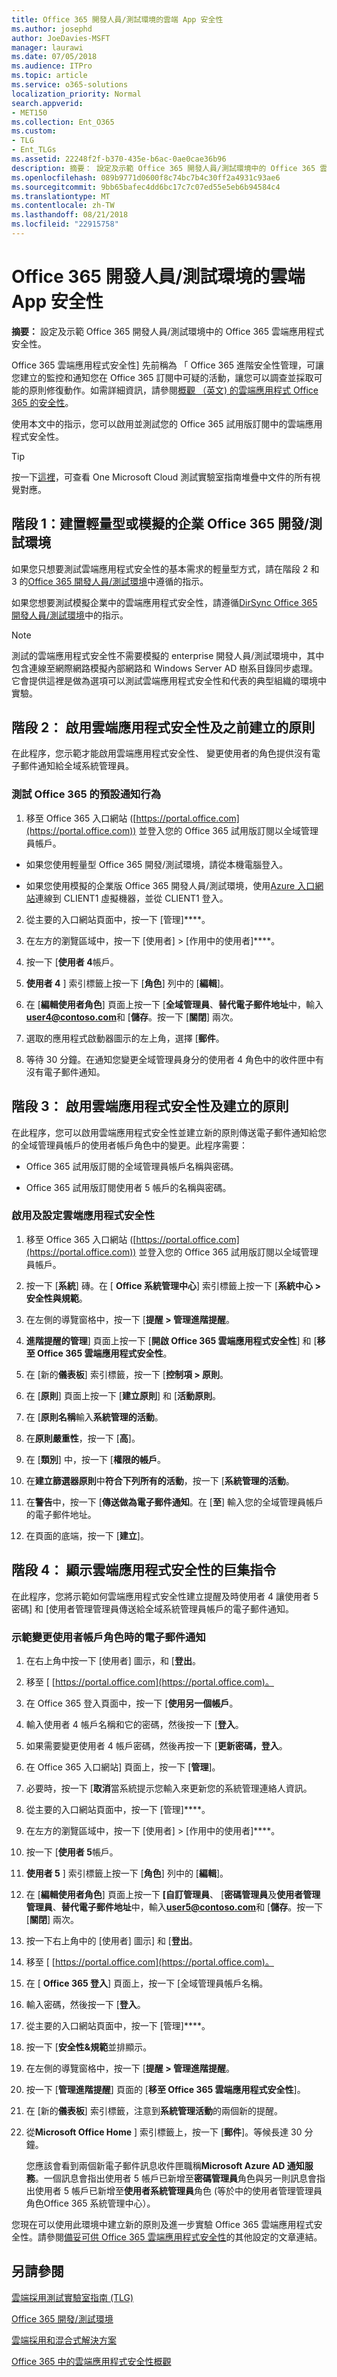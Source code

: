 ```yaml
---
title: Office 365 開發人員/測試環境的雲端 App 安全性
ms.author: josephd
author: JoeDavies-MSFT
manager: laurawi
ms.date: 07/05/2018
ms.audience: ITPro
ms.topic: article
ms.service: o365-solutions
localization_priority: Normal
search.appverid:
- MET150
ms.collection: Ent_O365
ms.custom:
- TLG
- Ent_TLGs
ms.assetid: 22248f2f-b370-435e-b6ac-0ae0cae36b96
description: 摘要： 設定及示範 Office 365 開發人員/測試環境中的 Office 365 雲端應用程式安全性。
ms.openlocfilehash: 089b9771d0600f8c74bc7b4c30ff2a4931c93ae6
ms.sourcegitcommit: 9bb65bafec4dd6bc17c7c07ed55e5eb6b94584c4
ms.translationtype: MT
ms.contentlocale: zh-TW
ms.lasthandoff: 08/21/2018
ms.locfileid: "22915758"
---
```

# <a name="cloud-app-security-for-your-office-365-devtest-environment"></a>Office 365 開發人員/測試環境的雲端 App 安全性

 **摘要：** 設定及示範 Office 365 開發人員/測試環境中的 Office 365 雲端應用程式安全性。
  
Office 365 雲端應用程式安全性] 先前稱為 「 Office 365 進階安全性管理，可讓您建立的監控和通知您在 Office 365 訂閱中可疑的活動，讓您可以調查並採取可能的原則修復動作。如需詳細資訊，請參閱[概觀 （英文) 的雲端應用程式 Office 365 的安全性](https://support.office.com/article/Overview-of-Advanced-Security-Management-in-Office-365-81f0ee9a-9645-45ab-ba56-de9cbccab475)。
  
使用本文中的指示，您可以啟用並測試您的 Office 365 試用版訂閱中的雲端應用程式安全性。
  
> [!TIP]
> 按一下[這裡](http://aka.ms/catlgstack)，可查看 One Microsoft Cloud 測試實驗室指南堆疊中文件的所有視覺對應。
  
## <a name="phase-1-build-out-your-lightweight-or-simulated-enterprise-office-365-devtest-environment"></a>階段 1：建置輕量型或模擬的企業 Office 365 開發/測試環境

如果您只想要測試雲端應用程式安全性的基本需求的輕量型方式，請在階段 2 和 3 的[Office 365 開發人員/測試環境](office-365-dev-test-environment.md)中遵循的指示。
  
如果您想要測試模擬企業中的雲端應用程式安全性，請遵循[DirSync Office 365 開發人員/測試環境](dirsync-for-your-office-365-dev-test-environment.md)中的指示。
  
> [!NOTE]
> 測試的雲端應用程式安全性不需要模擬的 enterprise 開發人員/測試環境中，其中包含連線至網際網路模擬內部網路和 Windows Server AD 樹系目錄同步處理。它會提供這裡是做為選項可以測試雲端應用程式安全性和代表的典型組織的環境中實驗。 
  
## <a name="phase-2-before-enabling-cloud-app-security-and-creating-a-policy"></a>階段 2： 啟用雲端應用程式安全性及之前建立的原則

在此程序，您示範才能啟用雲端應用程式安全性、 變更使用者的角色提供沒有電子郵件通知給全域系統管理員。
  
### <a name="test-the-default-notification-behavior-of-office-365"></a>測試 Office 365 的預設通知行為

1. 移至 Office 365 入口網站 ([https://portal.office.com](https://portal.office.com)) 並登入您的 Office 365 試用版訂閱以全域管理員帳戶。
    
  - 如果您使用輕量型 Office 365 開發/測試環境，請從本機電腦登入。
    
  - 如果您使用模擬的企業版 Office 365 開發人員/測試環境，使用[Azure 入口網站](https://portal.azure.com)連線到 CLIENT1 虛擬機器，並從 CLIENT1 登入。
    
2. 從主要的入口網站頁面中，按一下 [管理]****。
    
3. 在左方的瀏覽區域中，按一下 [使用者] > [作用中的使用者]****。
    
4. 按一下 [**使用者 4**帳戶。
    
5. **使用者 4** ] 索引標籤上按一下 [**角色**] 列中的 [**編輯**]。
    
6. 在 [**編輯使用者角色**] 頁面上按一下 [**全域管理員**、**替代電子郵件地址**中，輸入**user4@contoso.com**和 [**儲存**。按一下 [**關閉**] 兩次。
    
7. 選取的應用程式啟動器圖示的左上角，選擇 [**郵件**。
    
8. 等待 30 分鐘。在通知您變更全域管理員身分的使用者 4 角色中的收件匣中有沒有電子郵件通知。
    
## <a name="phase-3-enable-cloud-app-security-and-create-a-policy"></a>階段 3： 啟用雲端應用程式安全性及建立的原則

在此程序，您可以啟用雲端應用程式安全性並建立新的原則傳送電子郵件通知給您的全域管理員帳戶的使用者帳戶角色中的變更。此程序需要：
  
- Office 365 試用版訂閱的全域管理員帳戶名稱與密碼。
    
- Office 365 試用版訂閱使用者 5 帳戶的名稱與密碼。
    
### <a name="enable-and-configure-cloud-app-security"></a>啟用及設定雲端應用程式安全性

1. 移至 Office 365 入口網站 ([https://portal.office.com](https://portal.office.com)) 並登入您的 Office 365 試用版訂閱以全域管理員帳戶。
    
2. 按一下 [**系統**] 磚。在 [ **Office 系統管理中心**] 索引標籤上按一下 [**系統中心 > 安全性與規範**。
    
3. 在左側的導覽窗格中，按一下 [**提醒 > 管理進階提醒**。
    
4. **進階提醒的管理**] 頁面上按一下 [**開啟 Office 365 雲端應用程式安全性**] 和 [**移至 Office 365 雲端應用程式安全性**。
    
5. 在 [新的**儀表板**] 索引標籤，按一下 [**控制項 > 原則**。
    
6. 在 [**原則**] 頁面上按一下 [**建立原則**] 和 [**活動原則**。
    
7. 在 [**原則名稱**輸入**系統管理的活動**。
    
8. 在**原則嚴重性**，按一下 [**高**]。
    
9. 在 [**類別**] 中，按一下 [**權限的帳戶**。
    
10. 在**建立篩選器原則**中**符合下列所有的活動**，按一下 [**系統管理的活動**。
    
11. 在**警告**中，按一下 [**傳送做為電子郵件通知**。在 [**至**] 輸入您的全域管理員帳戶的電子郵件地址。
    
12. 在頁面的底端，按一下 [**建立**]。
    
## <a name="phase-4-show-cloud-app-security-in-action"></a>階段 4： 顯示雲端應用程式安全性的巨集指令

在此程序，您將示範如何雲端應用程式安全性建立提醒及時使用者 4 讓使用者 5 密碼] 和 [使用者管理管理員傳送給全域系統管理員帳戶的電子郵件通知。
  
### <a name="demonstrate-email-notification-for-a-change-in-user-account-roles"></a>示範變更使用者帳戶角色時的電子郵件通知

1. 在右上角中按一下 [使用者] 圖示，和 [**登出**。
    
2. 移至 [ [https://portal.office.com](https://portal.office.com)。
    
3. 在 Office 365 登入頁面中，按一下 [**使用另一個帳戶**。
    
4. 輸入使用者 4 帳戶名稱和它的密碼，然後按一下 [**登入**。
    
5. 如果需要變更使用者 4 帳戶密碼，然後再按一下 [**更新密碼，登入**。
    
6. 在 Office 365 入口網站] 頁面上，按一下 [**管理**]。
    
7. 必要時，按一下 [**取消**當系統提示您輸入來更新您的系統管理連絡人資訊。
    
8. 從主要的入口網站頁面中，按一下 [管理]****。
    
9. 在左方的瀏覽區域中，按一下 [使用者] > [作用中的使用者]****。
    
10. 按一下 [**使用者 5**帳戶。
    
11. **使用者 5** ] 索引標籤上按一下 [**角色**] 列中的 [**編輯**]。
    
12. 在 [**編輯使用者角色**] 頁面上按一下 **[自訂管理員**、 [**密碼管理員**及**使用者管理管理員**、**替代電子郵件地址**中，輸入**user5@contoso.com**和 [**儲存**。按一下 [**關閉**] 兩次。
    
13. 按一下右上角中的 [使用者] 圖示] 和 [**登出**。 
    
14. 移至 [ [https://portal.office.com](https://portal.office.com)。
    
15. 在 [ **Office 365 登入**] 頁面上，按一下 [全域管理員帳戶名稱。
    
16. 輸入密碼，然後按一下 [**登入**。
    
17. 從主要的入口網站頁面中，按一下 [管理]****。
    
18. 按一下 [**安全性&amp;規範**並排顯示。
    
19. 在左側的導覽窗格中，按一下 [**提醒 > 管理進階提醒**。
    
20. 按一下 [**管理進階提醒**] 頁面的 [**移至 Office 365 雲端應用程式安全性**]。
    
21. 在 [新的**儀表板**] 索引標籤，注意到**系統管理活動**的兩個新的提醒。
    
22. 從**Microsoft Office Home** ] 索引標籤上，按一下 [**郵件**]。等候長達 30 分鐘。 
    
    您應該會看到兩個新電子郵件訊息收件匣職稱**Microsoft Azure AD 通知服務**。一個訊息會指出使用者 5 帳戶已新增至**密碼管理員**角色與另一則訊息會指出使用者 5 帳戶已新增至**使用者系統管理員**角色 (等於中的使用者管理管理員角色Office 365 系統管理中心）。
    
您現在可以使用此環境中建立新的原則及進一步實驗 Office 365 雲端應用程式安全性。請參閱[備妥可供 Office 365 雲端應用程式安全性](https://support.office.com/article/Get-ready-for-Office-365-Cloud-App-Security-d9ee4d67-f2b3-42b4-9c9e-c4529904990a)的其他設定的文章連結。
  
## <a name="see-also"></a>另請參閱

[雲端採用測試實驗室指南 (TLG)](cloud-adoption-test-lab-guides-tlgs.md)
  
[Office 365 開發/測試環境](office-365-dev-test-environment.md)
  
[雲端採用和混合式解決方案](cloud-adoption-and-hybrid-solutions.md)

[Office 365 中的雲端應用程式安全性概觀](https://support.office.com/article/Overview-of-Advanced-Security-Management-in-Office-365-81f0ee9a-9645-45ab-ba56-de9cbccab475)



